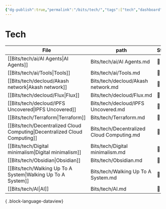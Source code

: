```yaml
---
{"dg-publish":true,"permalink":"/bits/tech/","tags":["tech","dashboard"]}
---
```


# Tech 


| File                                                                          | path                                       | Status |
| ----------------------------------------------------------------------------- | ------------------------------------------ | ------ |
| [[Bits/tech/ai/AI Agents\|AI Agents]]                                      | Bits/tech/ai/AI Agents.md                  | 🌱     |
| [[Bits/tech/ai/Tools\|Tools]]                                              | Bits/tech/ai/Tools.md                      | 🌱     |
| [[Bits/tech/decloud/Akash network\|Akash network]]                         | Bits/tech/decloud/Akash network.md         | 🌱     |
| [[Bits/tech/decloud/Flux\|Flux]]                                           | Bits/tech/decloud/Flux.md                  | 🌱     |
| [[Bits/tech/decloud/IPFS  Uncovered\|IPFS  Uncovered]]                     | Bits/tech/decloud/IPFS  Uncovered.md       | 🌿     |
| [[Bits/tech/Terraform\|Terraform]]                                         | Bits/tech/Terraform.md                     | 🌿     |
| [[Bits/tech/Decentralized Cloud Computing\|Decentralized Cloud Computing]] | Bits/tech/Decentralized Cloud Computing.md | 🌱     |
| [[Bits/tech/Digital minimalism\|Digital minimalism]]                       | Bits/tech/Digital minimalism.md            | 🌱     |
| [[Bits/tech/Obsidian\|Obsidian]]                                           | Bits/tech/Obsidian.md                      | 🌿     |
| [[Bits/tech/Walking Up To A System\|Walking Up To A System]]               | Bits/tech/Walking Up To A System.md        | 🌱     |
| [[Bits/tech/AI\|AI]]                                                       | Bits/tech/AI.md                            | 🌱     |

{ .block-language-dataview}
